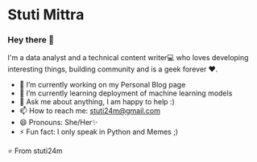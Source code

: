 # Stuti Mittra

### Hey there 👋
I'm a data analyst and a technical content writer💻 who loves developing interesting things, building community and is a geek forever ❤.


- 🔭 I’m currently working on my Personal Blog page
- 🌱 I’m currently learning deployment of machine learning models 
- 💬 Ask me about anything, I am happy to help :)
- 📫 How to reach me: stuti24m@gmail.com
- 😄 Pronouns: She/Her✨
- ⚡ Fun fact: I only speak in Python and Memes ;)




⭐ From stuti24m 

